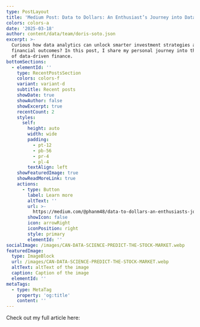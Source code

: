 ```yaml
---
type: PostLayout
title: 'Medium Post: Data to Dollars: An Enthusiast’s Journey into Data-Driven Finance'
colors: colors-a
date: '2025-03-18'
author: content/data/team/doris-soto.json
excerpt: >-
  Curious how data analytics can unlock smarter investment strategies and drive
  financial outcomes? In this post, I share my personal journey into the world
  of data-driven finance.
bottomSections:
  - elementId: ''
    type: RecentPostsSection
    colors: colors-f
    variant: variant-d
    subtitle: Recent posts
    showDate: true
    showAuthor: false
    showExcerpt: true
    recentCount: 2
    styles:
      self:
        height: auto
        width: wide
        padding:
          - pt-12
          - pb-56
          - pr-4
          - pl-4
        textAlign: left
    showFeaturedImage: true
    showReadMoreLink: true
    actions:
      - type: Button
        label: Learn more
        altText: ''
        url: >-
          https://medium.com/@phanm48/data-to-dollars-an-enthusiasts-journey-into-data-driven-finance-4cec9251d000
        showIcon: false
        icon: arrowRight
        iconPosition: right
        style: primary
        elementId: ''
socialImage: /images/CAN-DATA-SCIENCE-PREDICT-THE-STOCK-MARKET.webp
featuredImage:
  type: ImageBlock
  url: /images/CAN-DATA-SCIENCE-PREDICT-THE-STOCK-MARKET.webp
  altText: altText of the image
  caption: Caption of the image
  elementId: ''
metaTags:
  - type: MetaTag
    property: 'og:title'
    content: ''
---
```

<div style="text-align: left">Check out my full article here: <https://medium.com/@phanm48/data-to-dollars-an-enthusiasts-journey-into-data-driven-finance-4cec9251d000></div>

